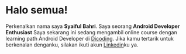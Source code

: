 # Halo semua! 

Perkenalkan nama saya **Syaiful Bahri**.
Saya seorang **Android Developer Enthusiast**
Saya sekarang ini sedang mengambil online course dengan learning path Android Developer di [Dicoding](https://www.dicoding.com/).
Jika kamu tertarik untuk berkenalan denganku, silakan ikuti akun [Linkedin](https://www.linkedin.com/in/syaifulbahri16/)ku ya.
